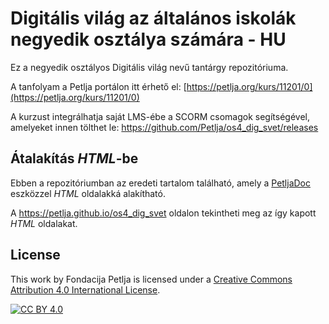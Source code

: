 # Digitális világ az általános iskolák negyedik osztálya számára - HU

Ez a negyedik osztályos Digitális világ nevű tantárgy repozitóriuma.  

A tanfolyam a Petlja portálon itt érhető el: [https://petlja.org/kurs/11201/0](https://petlja.org/kurs/11201/0)

A kurzust integrálhatja saját LMS-ébe a SCORM csomagok segítségével, amelyeket innen tölthet le: https://github.com/Petlja/os4_dig_svet/releases

## Átalakítás *HTML*-be

Ebben a repozitóriumban az eredeti tartalom található, amely a [PetljaDoc](https://github.com/Petlja/PetljaDoc) eszközzel *HTML* oldalakká alakítható.

A https://petlja.github.io/os4_dig_svet oldalon tekintheti meg az így kapott *HTML* oldalakat.

## License

This work by Fondacija Petlja is licensed under a
[Creative Commons Attribution 4.0 International License][cc-by].

[![CC BY 4.0][cc-by-image]][cc-by]

[cc-by]: http://creativecommons.org/licenses/by/4.0/
[cc-by-image]: https://i.creativecommons.org/l/by/4.0/88x31.png

